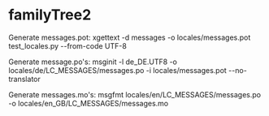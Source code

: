 # familyTree2

Generate messages.pot:
xgettext -d messages -o locales/messages.pot test_locales.py --from-code UTF-8

Generate message.po's:
msginit -l de_DE.UTF8 -o locales/de/LC_MESSAGES/messages.po -i locales/messages.pot --no-translator

Generate messages.mo's:
msgfmt locales/en/LC_MESSAGES/messages.po -o locales/en_GB/LC_MESSAGES/messages.mo